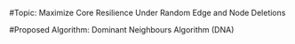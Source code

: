 #Topic: Maximize Core Resilience Under Random Edge and Node Deletions

#Proposed Algorithm: Dominant Neighbours Algorithm (DNA)
